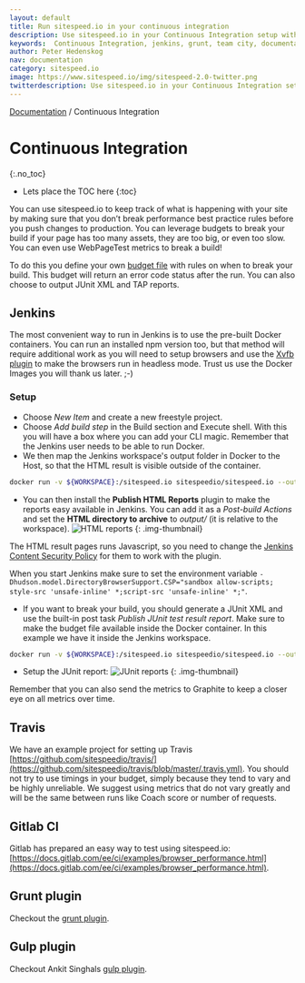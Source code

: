 ```yaml
---
layout: default
title: Run sitespeed.io in your continuous integration
description: Use sitespeed.io in your Continuous Integration setup with Jenkins, Grunt or Team City.
keywords:  Continuous Integration, jenkins, grunt, team city, documentation, web performance, sitespeed.io
author: Peter Hedenskog
nav: documentation
category: sitespeed.io
image: https://www.sitespeed.io/img/sitespeed-2.0-twitter.png
twitterdescription: Use sitespeed.io in your Continuous Integration setup.
---
```

[Documentation]({{site.baseurl}}/documentation/sitespeed.io/) / Continuous Integration

# Continuous Integration
{:.no_toc}


* Lets place the TOC here
{:toc}

You can use sitespeed.io to keep track of what is happening with your site by making sure that you don’t break performance best practice rules before you push changes to production. You can leverage budgets to break your build if your page has too many assets, they are too big, or even too slow. You can even use WebPageTest metrics to break a build!

To do this you define your own [budget file](../performance-budget/#the-budget-file) with rules on when to break your build. This budget will return an error code status after the run. You can also choose to output JUnit XML and TAP reports.

## Jenkins
The most convenient way to run in Jenkins is to use the pre-built Docker containers. You can run an installed npm version too, but that method will require additional work as you will need to setup browsers and use the [Xvfb plugin](https://wiki.jenkins-ci.org/display/JENKINS/Xvfb+Plugin) to make the browsers run in headless mode. Trust us use the Docker Images you will thank us later. ;-)

### Setup
* Choose *New Item* and create a new freestyle project.
* Choose *Add build step* in the Build section and Execute shell. With this you will have a box where you can add your CLI magic. Remember that the Jenkins user needs to be able to run Docker.
* We then map the Jenkins workspace's output folder in Docker to the Host, so that the HTML result is visible outside of the container.

~~~bash
docker run -v ${WORKSPACE}:/sitespeed.io sitespeedio/sitespeed.io --outputFolder output https://www.sitespeed.io/ -n 1
~~~

* You can then install the **Publish HTML Reports** plugin to make the reports easy available in Jenkins. You can add it as a *Post-build Actions* and set the **HTML directory to archive** to *output/* (it is relative to the workspace).
![HTML reports]({{site.baseurl}}/img/html-publisher.png)
{: .img-thumbnail}

 The HTML result pages runs Javascript, so you need to change the [Jenkins Content Security Policy](https://wiki.jenkins-ci.org/display/JENKINS/Configuring+Content+Security+Policy) for them to work with the plugin.

 When you start Jenkins make sure to set the environment variable <code>-Dhudson.model.DirectoryBrowserSupport.CSP="sandbox allow-scripts; style-src 'unsafe-inline' *;script-src 'unsafe-inline' *;"</code>.

* If you want to break your build, you should generate a JUnit XML and use the built-in post task *Publish JUnit test result report*. Make sure to make the budget file available inside the Docker container. In this example we have it inside the Jenkins workspace.

~~~bash
docker run -v ${WORKSPACE}:/sitespeed.io sitespeedio/sitespeed.io --outputFolder output --budget.configPath /sitespeed.io/budget.json --budget.output junit https://www.sitespeed.io/ -n 1
~~~

* Setup the JUnit report:
![JUnit reports]({{site.baseurl}}/img/junit-report.png)
{: .img-thumbnail}

Remember that you can also send the metrics to Graphite to keep a closer eye on all metrics over time.

## Travis
We have an example project for setting up Travis [https://github.com/sitespeedio/travis/](https://github.com/sitespeedio/travis/blob/master/.travis.yml). You should not try to use timings in your budget, simply because they tend to vary and be highly unreliable. We suggest using metrics that do not vary greatly and will be the same between runs like Coach score or number of requests.

## Gitlab CI
Gitlab has prepared an easy way to test using sitespeed.io: [https://docs.gitlab.com/ee/ci/examples/browser_performance.html](https://docs.gitlab.com/ee/ci/examples/browser_performance.html). 

## Grunt plugin
Checkout the [grunt plugin](https://github.com/sitespeedio/grunt-sitespeedio).

## Gulp plugin
Checkout Ankit Singhals [gulp plugin](https://github.com/dreamzmaster/gulp-sitespeedio).

